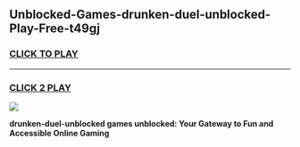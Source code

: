 
## Unblocked-Games-drunken-duel-unblocked-Play-Free-t49gj
<h3>
<a href="https://premium76.site?title=drunken-duel-unblocked&ref=23A">CLICK TO PLAY</a></h3>
<hr>

<h3>
<a href="https://premium76.site?title=drunken-duel-unblocked&ref=23A">CLICK 2 PLAY</a>
  
</h3>

<a href="https://premium76.site?title=drunken-duel-unblocked&ref=23A"><img src="https://clearcache.store/games.png"></a>


**drunken-duel-unblocked games unblocked: Your Gateway to Fun and Accessible Online Gaming**
